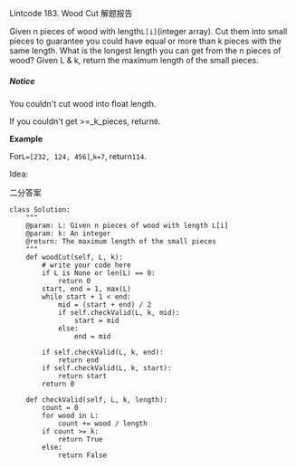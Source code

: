 Lintcode 183. Wood Cut 解题报告

Given n pieces of wood with length`L[i]`\(integer array\). Cut them into small pieces to guarantee you could have equal or more than k pieces with the same length. What is the longest length you can get from the n pieces of wood? Given L & k, return the maximum length of the small pieces.

##### Notice

You couldn't cut wood into float length.

If you couldn't get &gt;=_k_pieces, return`0`.

**Example**

For`L=[232, 124, 456]`,`k=7`, return`114`.

Idea:

二分答案

```
class Solution:
    """
    @param: L: Given n pieces of wood with length L[i]
    @param: k: An integer
    @return: The maximum length of the small pieces
    """
    def woodCut(self, L, k):
        # write your code here
        if L is None or len(L) == 0:
            return 0
        start, end = 1, max(L)
        while start + 1 < end:
            mid = (start + end) / 2
            if self.checkValid(L, k, mid):
                start = mid
            else:
                end = mid

        if self.checkValid(L, k, end):
            return end
        if self.checkValid(L, k, start):
            return start
        return 0

    def checkValid(self, L, k, length):
        count = 0
        for wood in L:
            count += wood / length
        if count >= k:
            return True
        else:
            return False

```

  


